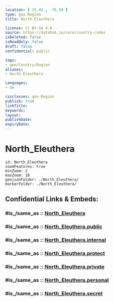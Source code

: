 ```yaml
---
location: [ 25.43 , -76.59 ] 
type: geo-Region
title: North_Eleuthera

license: CC BY-SA 4.0
source: https://datahub.io/core/country-codes
isDeleted: false
isReadOnly: false
draft: false
confidential: public

tags:
- geo/Country/Region
aliases:
- North_Eleuthera

Languages:
- de

cssclasses: geo-Region
publish: true
linkTitle: 
keywords: 
layout: 
publishDate: 
expiryDate: 
---
```


# North_Eleuthera

```leaflet
id: North_Eleuthera
zoomFeatures: true 
minZoom: 2 
maxZoom: 18
geojsonFolder: ./North_Eleuthera/
markerFolder: ./North_Eleuthera/
```


## Confidential Links & Embeds: 

### #is_/same_as :: [North_Eleuthera](/_Standards/Earth/Continent/America~Caribbean/Bahamas/Districts~Bahamas/North_Eleuthera.md) 

### #is_/same_as :: [North_Eleuthera.public](/_public/Earth/Continent/America~Caribbean/Bahamas/Districts~Bahamas/North_Eleuthera.public.md) 

### #is_/same_as :: [North_Eleuthera.internal](/_internal/Earth/Continent/America~Caribbean/Bahamas/Districts~Bahamas/North_Eleuthera.internal.md) 

### #is_/same_as :: [North_Eleuthera.protect](/_protect/Earth/Continent/America~Caribbean/Bahamas/Districts~Bahamas/North_Eleuthera.protect.md) 

### #is_/same_as :: [North_Eleuthera.private](/_private/Earth/Continent/America~Caribbean/Bahamas/Districts~Bahamas/North_Eleuthera.private.md) 

### #is_/same_as :: [North_Eleuthera.personal](/_personal/Earth/Continent/America~Caribbean/Bahamas/Districts~Bahamas/North_Eleuthera.personal.md) 

### #is_/same_as :: [North_Eleuthera.secret](/_secret/Earth/Continent/America~Caribbean/Bahamas/Districts~Bahamas/North_Eleuthera.secret.md)

